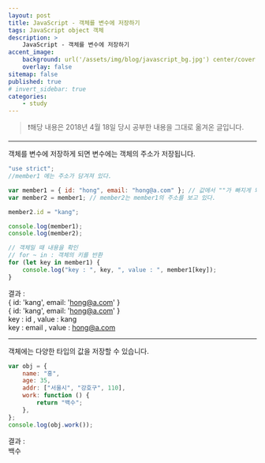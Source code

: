 ```yaml
---
layout: post
title: JavaScript - 객체를 변수에 저장하기
tags: JavaScript object 객체
description: >
    JavaScript - 객체를 변수에 저장하기
accent_image:
    background: url('/assets/img/blog/javascript_bg.jpg') center/cover
    overlay: false
sitemap: false
published: true
# invert_sidebar: true
categories:
    - study
---
```


> ❗️해당 내용은 2018년 4월 18일 당시 공부한 내용을 그대로 옮겨온 글입니다.

---

객체를 변수에 저장하게 되면 변수에는 객체의 주소가 저장됩니다.<br>

```javascript
"use strict";
//member1 에는 주소가 담겨져 있다.

var member1 = { id: "hong", email: "hong@a.com" }; // 값에서 ""가 빠지게 되면 hong 변수가 가지고 있는 값을 넣겠다는 의미가 됨. 꼭 "" 붙여주자
var member2 = member1; // member2는 member1의 주소를 보고 있다.

member2.id = "kang";

console.log(member1);
console.log(member2);

// 객체일 때 내용을 확인
// for ~ in : 객체의 키를 반환
for (let key in member1) {
    console.log("key : ", key, ", value : ", member1[key]);
}
```

결과 :<br>
{ id: 'kang', email: 'hong@a.com' }<br>
{ id: 'kang', email: 'hong@a.com' }<br>
key : id , value : kang<br>
key : email , value : hong@a.com<br>

---

객체에는 다양한 타입의 값을 저장할 수 있습니다.<br>

```javascript
var obj = {
    name: "홍",
    age: 35,
    addr: ["서울시", "강호구", 110],
    work: function () {
        return "백수";
    },
};
console.log(obj.work());
```

결과 :<br>
백수
<br>
